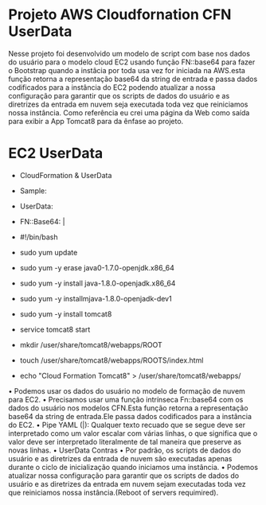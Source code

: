 # Projeto AWS Cloudfornation CFN UserData

Nesse projeto foi desenvolvido um modelo de script com base nos dados do usuário para o modelo cloud EC2 usando função FN::base64 para fazer o Bootstrap quando a instâcia por toda usa vez for iniciada na AWS.esta função retorna a representação base64 da string de entrada e passa dados codificados para a instância do EC2 podendo atualizar a nossa configuração para garantir que os scripts de dados do usuário e as diretrizes da entrada em nuvem seja executada
toda vez que reiniciamos nossa instância.
Como referência eu crei uma página da Web como saída para exibir a App Tomcat8 para da ênfase ao projeto.

# EC2 UserData

- CloudFormation & UserData
- Sample:

- UserData:
-   FN::Base64: |
-   #!/bin/bash
-    sudo yum update
-   sudo yum -y erase java0-1.7.0-openjdk.x86_64
-    sudo yum -y install java-1.8.0-openjadk.x86_64
-    sudo yum -y installmjava-1.8.0-openjadk-dev1
-    sudo yum -y install tomcat8
-    service tomcat8 start
-    mkdir /user/share/tomcat8/webapps/ROOT
-    touch /user/share/tomcat8/webapps/ROOTS/index.html
-    echo "Cloud Formation Tomcat8" > /user/share/tomcat8/webapps/

• Podemos usar os dados do usuário no modelo de formação de nuvem para EC2.
• Precisamos usar uma função intrínseca Fn::base64 com os dados do usuário nos modelos CFN.Esta função retorna a representação base64 da string de entrada.Ele passa dados codificados para a instância do EC2.
• Pipe YAML (|): Qualquer texto recuado que se segue deve ser interpretado como um valor escalar com várias linhas, o que significa que o valor deve ser interpretado literalmente de tal maneira que preserve as novas linhas.
• UserData Contras
• Por padrão, os scripts de dados do usuário e as diretrizes da entrada de nuvem são executadas apenas durante o ciclo de inicialização quando iniciamos uma instância.
• Podemos atualizar nossa configuração para garantir que os scripts de dados do usuário e as diretrizes da entrada em nuvem sejam executadas toda vez que reiniciamos nossa instância.(Reboot of servers requimired).
